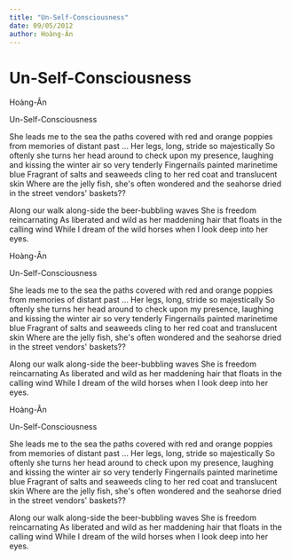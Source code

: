```yaml
---
title: "Un-Self-Consciousness"
date: 09/05/2012
author: Hoàng-Ân
---
```


# Un-Self-Consciousness

Hoàng-Ân


Un-Self-Consciousness



She leads me to the sea
the paths covered with red and orange poppies
from memories of distant past ...
Her legs, long, stride so majestically
So oftenly she turns her head around to check upon my
presence,
laughing and kissing the winter air so very
tenderly
Fingernails painted marinetime blue
Fragrant of salts and seaweeds
cling to her red coat and translucent skin
Where are the jelly fish, she's often wondered
and the seahorse dried in the street vendors' baskets??

Along our walk along-side the beer-bubbling waves
She is freedom reincarnating
As liberated and wild as her maddening
hair that floats in the calling wind
While I dream of the wild horses
when I look deep into her eyes.

Hoàng-Ân


Un-Self-Consciousness



She leads me to the sea
the paths covered with red and orange poppies
from memories of distant past ...
Her legs, long, stride so majestically
So oftenly she turns her head around to check upon my
presence,
laughing and kissing the winter air so very
tenderly
Fingernails painted marinetime blue
Fragrant of salts and seaweeds
cling to her red coat and translucent skin
Where are the jelly fish, she's often wondered
and the seahorse dried in the street vendors' baskets??

Along our walk along-side the beer-bubbling waves
She is freedom reincarnating
As liberated and wild as her maddening
hair that floats in the calling wind
While I dream of the wild horses
when I look deep into her eyes.

Hoàng-Ân


Un-Self-Consciousness



She leads me to the sea
the paths covered with red and orange poppies
from memories of distant past ...
Her legs, long, stride so majestically
So oftenly she turns her head around to check upon my
presence,
laughing and kissing the winter air so very
tenderly
Fingernails painted marinetime blue
Fragrant of salts and seaweeds
cling to her red coat and translucent skin
Where are the jelly fish, she's often wondered
and the seahorse dried in the street vendors' baskets??

Along our walk along-side the beer-bubbling waves
She is freedom reincarnating
As liberated and wild as her maddening
hair that floats in the calling wind
While I dream of the wild horses
when I look deep into her eyes.
